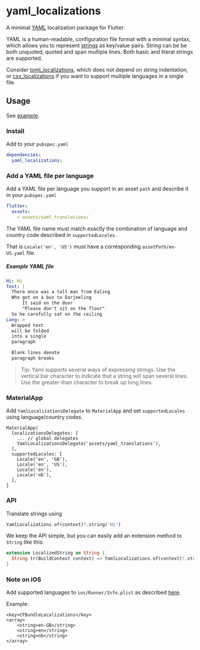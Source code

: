 # yaml_localizations

A minimal [YAML](https://en.wikipedia.org/wiki/YAML) localization package for Flutter.

YAML is a human-readable, configuration file format with a minimal syntax, which allows you to represent [strings](https://yaml-multiline.info/) as key/value pairs. String can be be both unquoted, quoted and span multiple lines. Both basic and literal strings are supported.

Consider [toml_localizations](https://github.com/erf/toml_localizations), which does not depend on string indentation, or [csv_localizations](https://github.com/erf/csv_localizations) if you want to support multiple languages in a single file.

## Usage

See [example](example).

### Install

Add to your `pubspec.yaml`

```yaml
dependencies:
  yaml_localizations:
```

### Add a YAML file per language

Add a YAML file per language you support in an asset `path` and describe it in your `pubspec.yaml`

```yaml
flutter:
  assets:
    - assets/yaml_translations/
```

The YAML file name must match exactly the combination of language and country 
code described in `supportedLocales`.

That is `Locale('en', 'US')` must have a corresponding `assetPath/en-US.yaml`
file.


##### Example YAML file

```yaml
Hi: Hi
Text: |
  There once was a tall man from Ealing
  Who got on a bus to Darjeeling
      It said on the door
      "Please don't sit on the floor"
  So he carefully sat on the ceiling
Long: >
  Wrapped text
  will be folded
  into a single
  paragraph

  Blank lines denote
  paragraph breaks
```

> Tip: Yaml supports several ways of expressing strings. Use the vertical bar character to indicate that a string will span several lines. Use the greater-than character to break up long lines.

### MaterialApp

Add `YamlLocalizationsDelegate` to `MaterialApp` and set `supportedLocales` using language/country codes.

```
MaterialApp(
  localizationsDelegates: [
    ... // global delegates
    YamlLocalizationsDelegate('assets/yaml_translations'),
  ],
  supportedLocales: [
    Locale('en', 'GB'),
    Locale('en', 'US'),
    Locale('en'),
    Locale('nb'),
  ],
}

```

### API

Translate strings using

```dart
YamlLocalizations.of(context)?.string('Hi')
```

We keep the API simple, but you can easily add an extension method to `String` like this:

```dart
extension LocalizedString on String {
  String tr(BuildContext context) => YamlLocalizations.of(context)!.string(this);
}
```

### Note on **iOS**

Add supported languages to `ios/Runner/Info.plist` as described 
[here](https://flutter.dev/docs/development/accessibility-and-localization/internationalization#specifying-supportedlocales).

Example:

```
<key>CFBundleLocalizations</key>
<array>
	<string>en-GB</string>
	<string>en</string>
	<string>nb</string>
</array>
```
